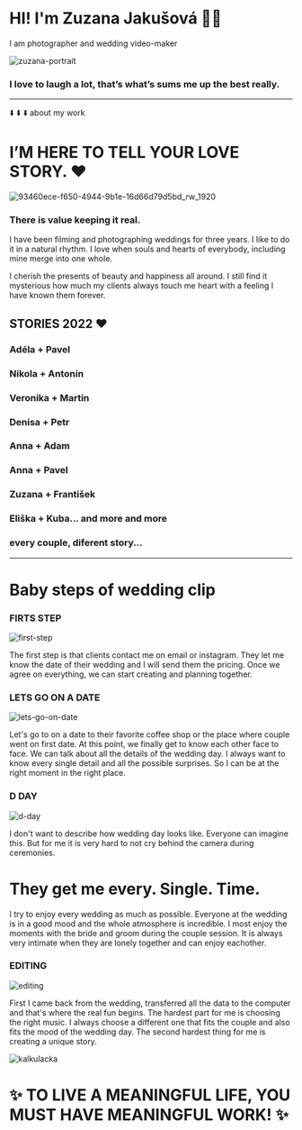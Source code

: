 # HI! I'm Zuzana Jakušová 🙋‍♀️
I am photographer and wedding video-maker

![zuzana-portrait](https://user-images.githubusercontent.com/116068266/216763254-e3943b5c-b102-41f4-90f1-289a3614b5f0.JPG)


### I love to laugh a lot, that’s what’s sums me up the best really.

---
⬇️ ⬇️ ⬇️ 
about my work 

# I’M HERE TO TELL YOUR LOVE STORY. ❤️

![93460ece-f650-4944-9b1e-16d66d79d5bd_rw_1920](https://user-images.githubusercontent.com/116068266/216763351-65207604-3242-43cc-bacb-9d448fe17e0e.JPG)


### There is value keeping it real.

I have been filming and photographing weddings for three years. I like to do it in a natural rhythm. I love when souls and hearts of everybody, including mine merge into one whole.

I cherish the presents of beauty and happiness all around. I still find it mysterious how much my clients always touch me heart with a feeling I have known them forever.

## STORIES 2022 ❤️
### Adéla + Pavel 
### Nikola + Antonín 
### Veronika + Martin 
### Denisa + Petr 
### Anna + Adam 
### Anna + Pavel
### Zuzana + František 
### Eliška + Kuba... and more and more

### every couple, diferent story...
___

# Baby steps of wedding clip

### FIRTS STEP

![first-step](https://user-images.githubusercontent.com/116068266/216763431-bc7cd552-bb81-4cc8-ac69-f0d326a08744.jpg)


The first step is that clients contact me on email or instagram. They let me know the date of their wedding and I will send them the pricing. Once we agree on everything, we can start creating and planning together.

### LETS GO ON A DATE

![lets-go-on-date](https://user-images.githubusercontent.com/116068266/216763447-8ab072cc-0388-4200-b126-aaf67f980e72.jpg)


Let's go to on a date to their favorite coffee shop or the place where couple went on first date. At this point, we finally get to know each other face to face. We can talk about all the details of the wedding day. I always want to know every single detail and all the possible surprises. So I can be at the right moment in the right place.

### D DAY

![d-day](https://user-images.githubusercontent.com/116068266/216763458-458aeca8-72bc-4036-ad8a-8bd0912fc609.JPG)


I don't want to describe how wedding day looks like. Everyone can imagine this. But for me it is very hard to not cry behind the camera during ceremonies.
# They get me every. Single. Time.

I try to enjoy every wedding as much as possible. Everyone at the wedding is in a good mood and the whole atmosphere is incredible. I most enjoy the moments with the bride and groom during the couple session. It is always very intimate when they are lonely together and can enjoy eachother.

### EDITING

![editing](https://user-images.githubusercontent.com/116068266/216763472-93cb5977-3084-495d-ac5e-4780391551f8.png)


First I came back from the wedding, transferred all the data to the computer and that's where the real fun begins. The hardest part for me is choosing the right music.
I always choose a different one that fits the couple and also fits the mood of the wedding day. The second hardest thing for me is creating a unique story.

![kalkulacka](https://user-images.githubusercontent.com/116068266/216763490-30ba9f33-b8e5-4d6f-8f5b-3299cba4fa5d.png)


# ✨ TO LIVE A MEANINGFUL LIFE, YOU MUST HAVE MEANINGFUL WORK! ✨
